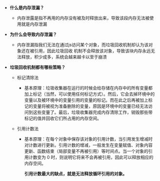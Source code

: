 - **什么是内存泄漏？**
  - 内存泄露是指不再用的内存没有被及时释放出来，导致该段内存无法被使用就是内存泄漏

- **为什么会导致内存泄漏？**
  - 内存泄漏指我们无法在通过js访问某个对象，而垃圾回收机制却认为该对象还在被引用，因此垃圾回收
    机制不会释放该对象，导致该块内存永远无法释放，积少成多，系统会越来越卡以至于崩溃

- **垃圾回收机制都有哪些策略？**

  - 标记清除法
    - 基本原理：垃圾收集器在运行的时候会给存储在内存中的所有变量都加上标记（当然，可以使用任何标记方式）。然后，它会去掉环境中的变量以及被环境中的变量引用的变量的标记。而在此之后再被加上标记的变量将被视为准备删除的变量，原因是环境中的变量已经无法访问到这些变量了。最后，垃圾收集器完成内存清除工作，销毁那些带标记的值并回收它们所占用的内存空间。

  - 引用计数法
    - 基本原理：在每个对象中保存该对象的引用计数，当引用发生增减时对计数进行更新。引用计数的增减，一般发生在变量赋值、对象内容更新、函数结束（局部变量不再被引用）等时间点。当一个对象的引用计数变为 0 时，则说明它将来不会再被引用，因此可以释放相应的内存空间。

      **引用计数最大的缺点，就是无法释放循环引用的对象。**
